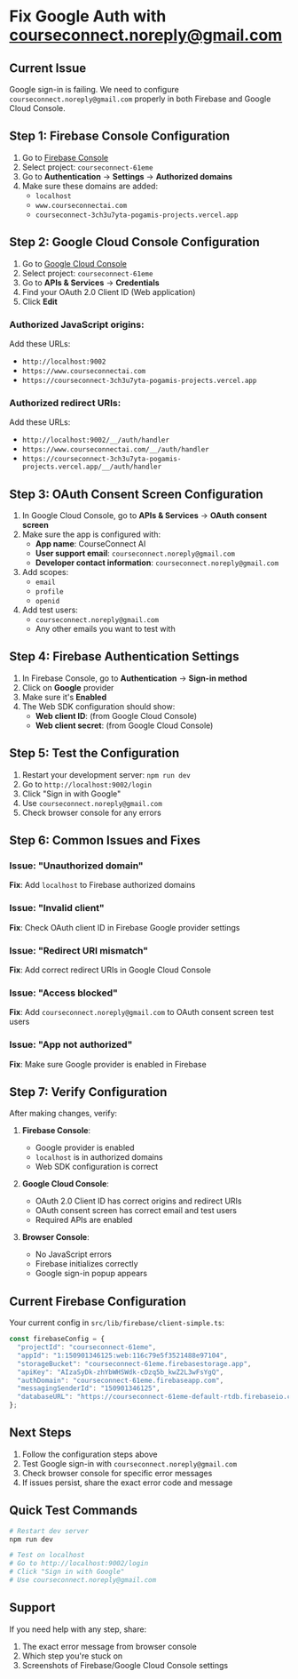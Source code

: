 # Fix Google Auth with courseconnect.noreply@gmail.com

## Current Issue
Google sign-in is failing. We need to configure `courseconnect.noreply@gmail.com` properly in both Firebase and Google Cloud Console.

## Step 1: Firebase Console Configuration

1. Go to [Firebase Console](https://console.firebase.google.com/)
2. Select project: `courseconnect-61eme`
3. Go to **Authentication** → **Settings** → **Authorized domains**
4. Make sure these domains are added:
   - `localhost`
   - `www.courseconnectai.com`
   - `courseconnect-3ch3u7yta-pogamis-projects.vercel.app`

## Step 2: Google Cloud Console Configuration

1. Go to [Google Cloud Console](https://console.cloud.google.com/)
2. Select project: `courseconnect-61eme`
3. Go to **APIs & Services** → **Credentials**
4. Find your OAuth 2.0 Client ID (Web application)
5. Click **Edit**

### Authorized JavaScript origins:
Add these URLs:
- `http://localhost:9002`
- `https://www.courseconnectai.com`
- `https://courseconnect-3ch3u7yta-pogamis-projects.vercel.app`

### Authorized redirect URIs:
Add these URLs:
- `http://localhost:9002/__/auth/handler`
- `https://www.courseconnectai.com/__/auth/handler`
- `https://courseconnect-3ch3u7yta-pogamis-projects.vercel.app/__/auth/handler`

## Step 3: OAuth Consent Screen Configuration

1. In Google Cloud Console, go to **APIs & Services** → **OAuth consent screen**
2. Make sure the app is configured with:
   - **App name**: CourseConnect AI
   - **User support email**: `courseconnect.noreply@gmail.com`
   - **Developer contact information**: `courseconnect.noreply@gmail.com`
3. Add scopes:
   - `email`
   - `profile`
   - `openid`
4. Add test users:
   - `courseconnect.noreply@gmail.com`
   - Any other emails you want to test with

## Step 4: Firebase Authentication Settings

1. In Firebase Console, go to **Authentication** → **Sign-in method**
2. Click on **Google** provider
3. Make sure it's **Enabled**
4. The Web SDK configuration should show:
   - **Web client ID**: (from Google Cloud Console)
   - **Web client secret**: (from Google Cloud Console)

## Step 5: Test the Configuration

1. Restart your development server: `npm run dev`
2. Go to `http://localhost:9002/login`
3. Click "Sign in with Google"
4. Use `courseconnect.noreply@gmail.com`
5. Check browser console for any errors

## Step 6: Common Issues and Fixes

### Issue: "Unauthorized domain"
**Fix**: Add `localhost` to Firebase authorized domains

### Issue: "Invalid client"
**Fix**: Check OAuth client ID in Firebase Google provider settings

### Issue: "Redirect URI mismatch"
**Fix**: Add correct redirect URIs in Google Cloud Console

### Issue: "Access blocked"
**Fix**: Add `courseconnect.noreply@gmail.com` to OAuth consent screen test users

### Issue: "App not authorized"
**Fix**: Make sure Google provider is enabled in Firebase

## Step 7: Verify Configuration

After making changes, verify:

1. **Firebase Console**:
   - Google provider is enabled
   - `localhost` is in authorized domains
   - Web SDK configuration is correct

2. **Google Cloud Console**:
   - OAuth 2.0 Client ID has correct origins and redirect URIs
   - OAuth consent screen has correct email and test users
   - Required APIs are enabled

3. **Browser Console**:
   - No JavaScript errors
   - Firebase initializes correctly
   - Google sign-in popup appears

## Current Firebase Configuration

Your current config in `src/lib/firebase/client-simple.ts`:
```javascript
const firebaseConfig = {
  "projectId": "courseconnect-61eme",
  "appId": "1:150901346125:web:116c79e5f3521488e97104",
  "storageBucket": "courseconnect-61eme.firebasestorage.app",
  "apiKey": "AIzaSyDk-zhYbWHSWdk-cDzq5b_kwZ2L3wFsYgQ",
  "authDomain": "courseconnect-61eme.firebaseapp.com",
  "messagingSenderId": "150901346125",
  "databaseURL": "https://courseconnect-61eme-default-rtdb.firebaseio.com"
};
```

## Next Steps

1. Follow the configuration steps above
2. Test Google sign-in with `courseconnect.noreply@gmail.com`
3. Check browser console for specific error messages
4. If issues persist, share the exact error code and message

## Quick Test Commands

```bash
# Restart dev server
npm run dev

# Test on localhost
# Go to http://localhost:9002/login
# Click "Sign in with Google"
# Use courseconnect.noreply@gmail.com
```

## Support

If you need help with any step, share:
1. The exact error message from browser console
2. Which step you're stuck on
3. Screenshots of Firebase/Google Cloud Console settings
